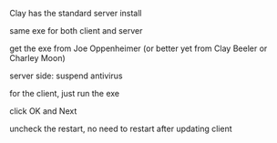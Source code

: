 Clay has the standard server install

same exe for both client and server

get the exe from Joe Oppenheimer (or better yet from Clay Beeler or Charley Moon)

server side: suspend antivirus

for the client, just run the exe

click OK and Next

uncheck the restart, no need to restart after updating client

